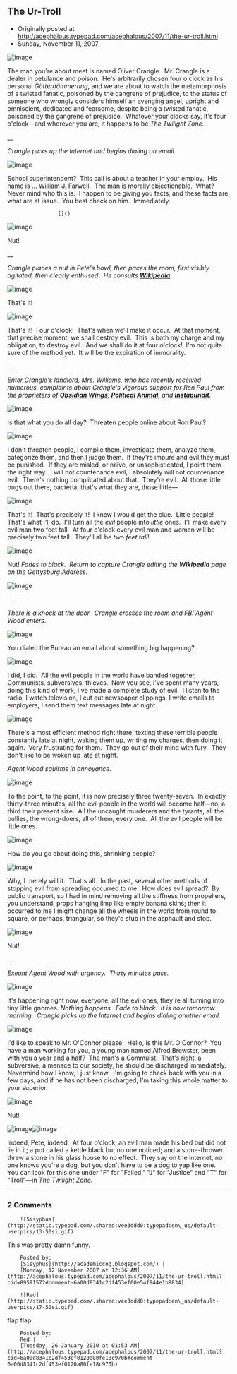 ## The Ur-Troll

 * Originally posted at http://acephalous.typepad.com/acephalous/2007/11/the-ur-troll.html
 * Sunday, November 11, 2007



			
![image](http://farm3.static.flickr.com/2161/1973798138\_3eb07f42a3.jpg?v=0)

The man you're about meet is named Oliver Crangle.  Mr. Crangle is a dealer in petulance and poison.  He's arbitrarily chosen four o'clock as his personal _Götterdämmerung_, and we are about to watch the metamorphosis of a twisted fanatic, poisoned by the gangrene of prejudice, to the status of someone who wrongly considers himself an avenging angel, upright and omniscient, dedicated and fearsome, despite being a twisted fanatic, poisoned by the gangrene of prejudice.  Whatever your clocks say, it's four o'clock—and wherever you are, it happens to be _The Twilight Zone_.

__

_Crangle picks up the Internet and begins dialing an email._ 

![image](http://farm3.static.flickr.com/2394/1972924372\_01e425ddda.jpg?v=0)

School superintendent?  This call is about a teacher in your employ.  His name is ... William J. Farwell.  The man is morally objectionable.  What?  Never mind who this is.  I happen to be giving you facts, and these facts are what are at issue.  You best check on him.  Immediately.

		

					[]()
			

				
![image](http://farm3.static.flickr.com/2413/1972949382\_9abf4b9971.jpg?v=0)

Nut!

__

_Crangle places a nut in Pete's bowl, then paces the room, first visibly agitated, then clearly enthused.  He consults [**Wikipedia**](http://www.wikipedia.org/)._
  

![image](http://farm3.static.flickr.com/2142/1972924442\_81069a578b.jpg?v=0)

That's it!
  

![image](http://farm3.static.flickr.com/2099/1972924420\_281c030912.jpg?v=0)

That's it!  Four o'clock!  That's when we'll make it occur.  At that moment, that precise moment, we shall destroy evil.  This is both my charge and my obligation, to destroy evil.  And we shall do it at four o'clock!  I'm not quite sure of the method yet.  It will be the expiration of immorality.

__

_Enter Crangle's landlord, Mrs. Williams, who has recently received numerous  complaints about Crangle's vigorous support for Ron Paul from the proprieters of [**Obsidian Wings**](http://obsidianwings.blogs.com/obsidian\_wings/), [**Political Animal**](http://www.washingtonmonthly.com/), and [**Instapundit**](http://instapundit.com/)._ 

![image](http://farm3.static.flickr.com/2138/1972949434\_04335e24c6.jpg?v=0)

Is that what you do all day?  Threaten people online about Ron Paul?
  

![image](http://farm3.static.flickr.com/2029/1972924434\_111f41c223.jpg?v=0)

I don't threaten people, I compile them, investigate them, analyze them, categorize them, and then I judge them.  If they're impure and evil they must be punished.  If they are misled, or naïve, or unsophisticated, I point them the right way.  I will not countenance evil, I absolutely will not countenance evil.  There's nothing complicated about that.  They're evil.  All those little bugs out there, bacteria, that's what they are, those little—
  

![image](http://farm3.static.flickr.com/2216/1972924450\_ff807f4bd1.jpg?v=0)

That's it!  That's precisely it!  I knew I would get the clue.  Little people!  That's what I'll do.  I'll turn all the _evil_ people into _little_ ones.  I'll make every evil man two feet tall.  At four o'clock every evil man and woman will be precisely two feet tall.  They'll all be _two feet tall_!
  

![image](http://farm3.static.flickr.com/2413/1972949382\_9abf4b9971.jpg?v=0)

Nut! _Fades to black.  Return to capture Crangle editing the **Wikipedia** page on the Gettysburg Address._ 

![image](http://farm3.static.flickr.com/2121/1972938338\_b1e497c91b.jpg?v=0)

__

_There is a knock at the door.  Crangle crosses the room and FBI Agent Wood enters._
  

![image](http://farm3.static.flickr.com/2104/1972949370\_78be659fc3.jpg?v=0)

You dialed the Bureau an email about something big happening?
  

![image](http://farm3.static.flickr.com/2155/1972938350\_2d7a5ab5d8.jpg?v=0)

I did, I did.  All the evil people in the world have banded together, Communists, subversives, thieves.  Now you see, I've spent many years, doing this kind of work, I've made a complete study of evil.  I listen to the radio, I watch television, I cut out newspaper clippings, I write emails to employers, I send them text messages late at night.
  

![image](http://farm3.static.flickr.com/2336/1973368920\_374083a52c.jpg?v=0)

There's a most efficient method right there, texting these terrible people constantly late at night, waking them up, writing my charges, then doing it again.  Very frustrating for them.  They go out of their mind with fury.  They don't like to be woken up late at night.   

_Agent Wood squirms in annoyance._  
 
  

![image](http://farm3.static.flickr.com/2063/1972605303\_4f9e6d9dec.jpg?v=0)

To the point, to the point, it is now precisely three twenty-seven.  In exactly thirty-three minutes, all the evil people in the world will become half—no, a third their present size.  All the uncaught murderers and the tyrants, all the bullies, the wrong-doers, all of them, every one.  All the evil people will be little ones.
  

![image](http://farm3.static.flickr.com/2072/1972652163\_f43b58907e.jpg?v=0)

How do you go about doing this, shrinking people?
  

![image](http://farm3.static.flickr.com/2330/1972938376\_4469feed93.jpg?v=0)

Why, I merely will it.  That's all.  In the past, several other methods of stopping evil from spreading occurred to me.  How does evil spread?  By public transport, so I had in mind removing all the stiffness from propellers, you understand, props hanging limp like empty banana skins; then it occurred to me I might change all the wheels in the world from round to square, or perhaps, triangular, so they'd stub in the asphault and stop.
  

![image](http://farm3.static.flickr.com/2413/1972949382\_9abf4b9971.jpg?v=0)

Nut!

__

_Exeunt Agent Wood with urgency.  Thirty minutes pass._ 

![image](http://farm3.static.flickr.com/2090/1972938384\_8652f2124b.jpg?v=0)

It's happening right now, everyone, all the evil ones, they're all turning into tiny little gnomes. _Nothing happens.  Fade to black.  It is now tomorrow morning.  Crangle picks up the Internet and begins dialing another email._ 

![image](http://farm3.static.flickr.com/2394/1972924372\_01e425ddda.jpg?v=0)

I'd like to speak to Mr. O'Connor please.  Hello, is this Mr. O'Connor?  You have a man working for you, a young man named Alfred Brewster, been with you a year and a half?  The man's a Commuist.  That's right, a subversive, a menace to our society, he should be discharged immediately.  Nevermind how I know, I just know.  I'm going to check back with you in a few days, and if he has not been discharged, I'm taking this whole matter to your superior.
  

![image](http://farm3.static.flickr.com/2413/1972949382\_9abf4b9971.jpg?v=0)

Nut!
  

![image](http://farm3.static.flickr.com/2100/1974213860\_04520537d1.jpg?v=0)![image]()

Indeed, Pete, indeed.  At four o'clock, an evil man made his bed but did not lie in it; a pot called a kettle black but no one noticed; and a stone-thrower threw a stone in his glass house to no effect.  They say on the internet, no one knows you're a dog, but you don't have to be a dog to yap like one.  You can look for this one under "F" for "Failed," "J" for "Justice" and "T" for "Troll"—in _The Twilight Zone._

			

* * *

### 2 Comments 

		

                
[]()

	

		![Sisyphus](http://static.typepad.com/.shared:vee3ddd0:typepad:en\_us/default-userpics/13-50si.gif)
	

	

		

This was pretty damn funny. 

	

		Posted by:
		[Sisyphus](http://academiccog.blogspot.com/) |
		[Monday, 12 November 2007 at 12:36 AM](http://acephalous.typepad.com/acephalous/2007/11/the-ur-troll.html?cid=89591572#comment-6a00d8341c2df453ef00e54f944e1b8834)

[]()

	

		![Red](http://static.typepad.com/.shared:vee3ddd0:typepad:en\_us/default-userpics/17-50si.gif)
	

	

		

flap flap

	

		Posted by:
		Red |
		[Tuesday, 26 January 2010 at 01:53 AM](http://acephalous.typepad.com/acephalous/2007/11/the-ur-troll.html?cid=6a00d8341c2df453ef0120a80fe18c970b#comment-6a00d8341c2df453ef0120a80fe18c970b)

		

        